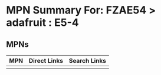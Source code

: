 



# MPN Summary For: FZAE54 > adafruit : E5-4

## MPNs
  

|MPN|Direct Links|Search Links|
| :--- | :--- | :--- |
||||
